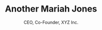 ---
text: 'Lorem ipsum dolor sit amet consectetur adipisicing elit. Placeat ut nesciunt temporibus qui sit harum officia sint, soluta, cum, ea quas accusantium ab deserunt consectetur quibusdam nisi aliquam sed mollitia!'
image: 
  url: '/src/images/person-1.jpg'
  alt: 'Picture of Maria Jones'
title: 'Another Mariah Jones'
subtitle: 'CEO, Co-Founder, XYZ Inc.' 
---